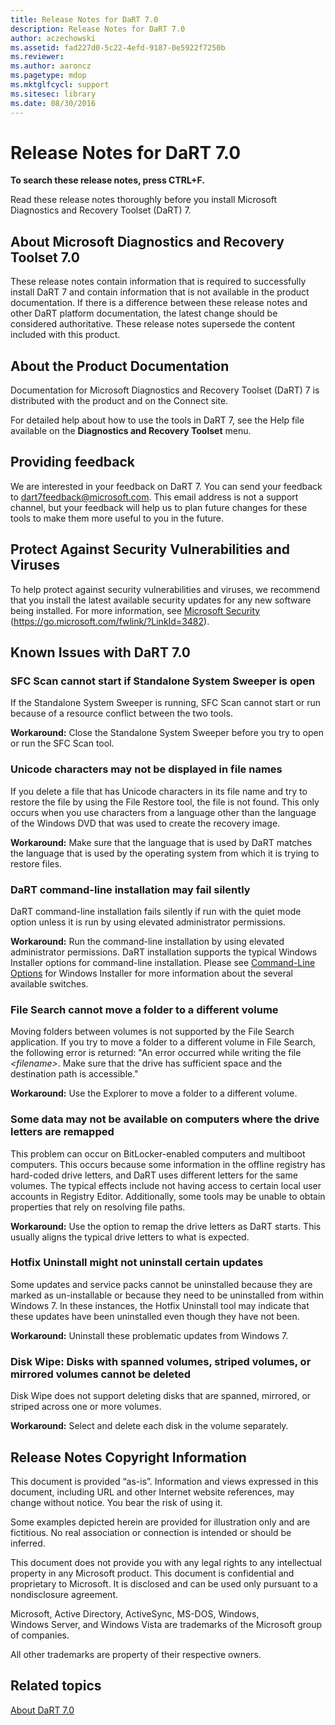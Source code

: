 ```yaml
---
title: Release Notes for DaRT 7.0
description: Release Notes for DaRT 7.0
author: aczechowski
ms.assetid: fad227d0-5c22-4efd-9187-0e5922f7250b
ms.reviewer:
ms.author: aaroncz
ms.pagetype: mdop
ms.mktglfcycl: support
ms.sitesec: library
ms.date: 08/30/2016
---
```



# Release Notes for DaRT 7.0


**To search these release notes, press CTRL+F.**

Read these release notes thoroughly before you install Microsoft Diagnostics and Recovery Toolset (DaRT) 7.

## About Microsoft Diagnostics and Recovery Toolset 7.0


These release notes contain information that is required to successfully install DaRT 7 and contain information that is not available in the product documentation. If there is a difference between these release notes and other DaRT platform documentation, the latest change should be considered authoritative. These release notes supersede the content included with this product.

## About the Product Documentation


Documentation for Microsoft Diagnostics and Recovery Toolset (DaRT) 7 is distributed with the product and on the Connect site.

For detailed help about how to use the tools in DaRT 7, see the Help file available on the **Diagnostics and Recovery Toolset** menu.

## Providing feedback


We are interested in your feedback on DaRT 7. You can send your feedback to dart7feedback@microsoft.com. This email address is not a support channel, but your feedback will help us to plan future changes for these tools to make them more useful to you in the future.

## Protect Against Security Vulnerabilities and Viruses


To help protect against security vulnerabilities and viruses, we recommend that you install the latest available security updates for any new software being installed. For more information, see [Microsoft Security](https://go.microsoft.com/fwlink/?LinkId=3482) (https://go.microsoft.com/fwlink/?LinkId=3482).

## Known Issues with DaRT 7.0


### SFC Scan cannot start if Standalone System Sweeper is open

If the Standalone System Sweeper is running, SFC Scan cannot start or run because of a resource conflict between the two tools.

**Workaround:** Close the Standalone System Sweeper before you try to open or run the SFC Scan tool.

### Unicode characters may not be displayed in file names

If you delete a file that has Unicode characters in its file name and try to restore the file by using the File Restore tool, the file is not found. This only occurs when you use characters from a language other than the language of the Windows DVD that was used to create the recovery image.

**Workaround:** Make sure that the language that is used by DaRT matches the language that is used by the operating system from which it is trying to restore files.

### DaRT command-line installation may fail silently

DaRT command-line installation fails silently if run with the quiet mode option unless it is run by using elevated administrator permissions.

**Workaround:** Run the command-line installation by using elevated administrator permissions. DaRT installation supports the typical Windows Installer options for command-line installation. Please see [Command-Line Options](https://go.microsoft.com/fwlink/?LinkId=160689) for Windows Installer for more information about the several available switches.

### File Search cannot move a folder to a different volume

Moving folders between volumes is not supported by the File Search application. If you try to move a folder to a different volume in File Search, the following error is returned: "An error occurred while writing the file *&lt;filename&gt;*. Make sure that the drive has sufficient space and the destination path is accessible."

**Workaround:** Use the Explorer to move a folder to a different volume.

### Some data may not be available on computers where the drive letters are remapped

This problem can occur on BitLocker-enabled computers and multiboot computers. This occurs because some information in the offline registry has hard-coded drive letters, and DaRT uses different letters for the same volumes. The typical effects include not having access to certain local user accounts in Registry Editor. Additionally, some tools may be unable to obtain properties that rely on resolving file paths.

**Workaround:** Use the option to remap the drive letters as DaRT starts. This usually aligns the typical drive letters to what is expected.

### Hotfix Uninstall might not uninstall certain updates

Some updates and service packs cannot be uninstalled because they are marked as un-installable or because they need to be uninstalled from within Windows 7. In these instances, the Hotfix Uninstall tool may indicate that these updates have been uninstalled even though they have not been.

**Workaround:** Uninstall these problematic updates from Windows 7.

### Disk Wipe: Disks with spanned volumes, striped volumes, or mirrored volumes cannot be deleted

Disk Wipe does not support deleting disks that are spanned, mirrored, or striped across one or more volumes.

**Workaround:** Select and delete each disk in the volume separately.

## Release Notes Copyright Information


This document is provided “as-is”. Information and views expressed in this document, including URL and other Internet website references, may change without notice. You bear the risk of using it.

Some examples depicted herein are provided for illustration only and are fictitious. No real association or connection is intended or should be inferred.

This document does not provide you with any legal rights to any intellectual property in any Microsoft product. This document is confidential and proprietary to Microsoft. It is disclosed and can be used only pursuant to a nondisclosure agreement.



Microsoft, Active Directory, ActiveSync, MS-DOS, Windows, Windows Server, and Windows Vista are trademarks of the Microsoft group of companies.

All other trademarks are property of their respective owners.

## Related topics


[About DaRT 7.0](about-dart-70-new-ia.md)










